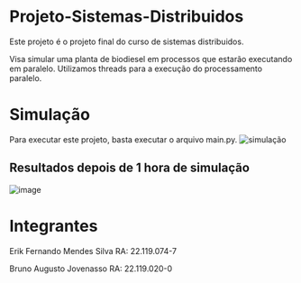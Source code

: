 # Projeto-Sistemas-Distribuidos

Este projeto é o projeto final do curso de sistemas distribuidos. 

Visa simular uma planta de biodiesel em processos que estarão executando em paralelo. Utilizamos threads para a execução do processamento paralelo.


# Simulação
Para executar este projeto, basta executar o arquivo main.py.
![simulação](https://user-images.githubusercontent.com/80861112/170550126-dd16ac60-9a1c-4a2d-9050-b6539af4a7f4.gif)

## Resultados depois de 1 hora de simulação
![image](https://user-images.githubusercontent.com/70040215/170545430-62e7cf6a-2e79-4fa8-9b9c-61119199932c.png)


# Integrantes

Erik Fernando Mendes Silva RA: 22.119.074-7

Bruno Augusto Jovenasso RA: 22.119.020-0

